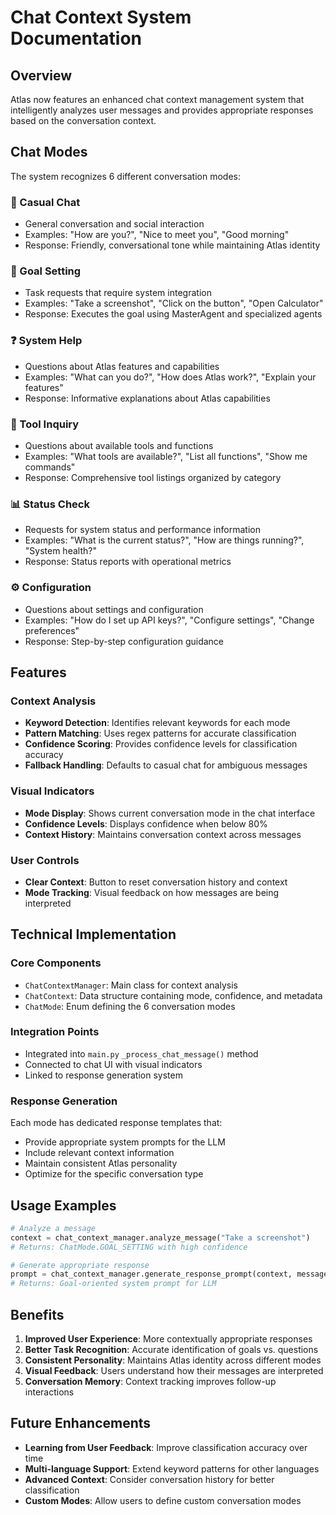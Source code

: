 # Chat Context System Documentation

## Overview

Atlas now features an enhanced chat context management system that intelligently analyzes user messages and provides appropriate responses based on the conversation context.

## Chat Modes

The system recognizes 6 different conversation modes:

### 💬 Casual Chat
- General conversation and social interaction
- Examples: "How are you?", "Nice to meet you", "Good morning"
- Response: Friendly, conversational tone while maintaining Atlas identity

### 🎯 Goal Setting  
- Task requests that require system integration
- Examples: "Take a screenshot", "Click on the button", "Open Calculator"
- Response: Executes the goal using MasterAgent and specialized agents

### ❓ System Help
- Questions about Atlas features and capabilities  
- Examples: "What can you do?", "How does Atlas work?", "Explain your features"
- Response: Informative explanations about Atlas capabilities

### 🔧 Tool Inquiry
- Questions about available tools and functions
- Examples: "What tools are available?", "List all functions", "Show me commands"
- Response: Comprehensive tool listings organized by category

### 📊 Status Check
- Requests for system status and performance information
- Examples: "What is the current status?", "How are things running?", "System health?"
- Response: Status reports with operational metrics

### ⚙️ Configuration
- Questions about settings and configuration
- Examples: "How do I set up API keys?", "Configure settings", "Change preferences"
- Response: Step-by-step configuration guidance

## Features

### Context Analysis
- **Keyword Detection**: Identifies relevant keywords for each mode
- **Pattern Matching**: Uses regex patterns for accurate classification
- **Confidence Scoring**: Provides confidence levels for classification accuracy
- **Fallback Handling**: Defaults to casual chat for ambiguous messages

### Visual Indicators
- **Mode Display**: Shows current conversation mode in the chat interface
- **Confidence Levels**: Displays confidence when below 80%
- **Context History**: Maintains conversation context across messages

### User Controls
- **Clear Context**: Button to reset conversation history and context
- **Mode Tracking**: Visual feedback on how messages are being interpreted

## Technical Implementation

### Core Components
- `ChatContextManager`: Main class for context analysis
- `ChatContext`: Data structure containing mode, confidence, and metadata
- `ChatMode`: Enum defining the 6 conversation modes

### Integration Points
- Integrated into `main.py` `_process_chat_message()` method
- Connected to chat UI with visual indicators
- Linked to response generation system

### Response Generation
Each mode has dedicated response templates that:
- Provide appropriate system prompts for the LLM
- Include relevant context information
- Maintain consistent Atlas personality
- Optimize for the specific conversation type

## Usage Examples

```python
# Analyze a message
context = chat_context_manager.analyze_message("Take a screenshot")
# Returns: ChatMode.GOAL_SETTING with high confidence

# Generate appropriate response
prompt = chat_context_manager.generate_response_prompt(context, message, system_info)
# Returns: Goal-oriented system prompt for LLM
```

## Benefits

1. **Improved User Experience**: More contextually appropriate responses
2. **Better Task Recognition**: Accurate identification of goals vs. questions
3. **Consistent Personality**: Maintains Atlas identity across different modes
4. **Visual Feedback**: Users understand how their messages are interpreted
5. **Conversation Memory**: Context tracking improves follow-up interactions

## Future Enhancements

- **Learning from User Feedback**: Improve classification accuracy over time
- **Multi-language Support**: Extend keyword patterns for other languages
- **Advanced Context**: Consider conversation history for better classification
- **Custom Modes**: Allow users to define custom conversation modes
